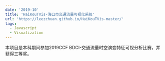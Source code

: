 ```yaml
---
date: '2019-10'
title: 'HaiKouTVis-海口市交通流量可视化系统'
url: 'https://leezchuan.github.io/HaiKouTVis-master/'
tags:
  - Javascript
  - Visualization
---
```


本项目是本科期间参加2019CCF BDCI-交通流量时空演变特征可视分析比赛，并获得三等奖。
